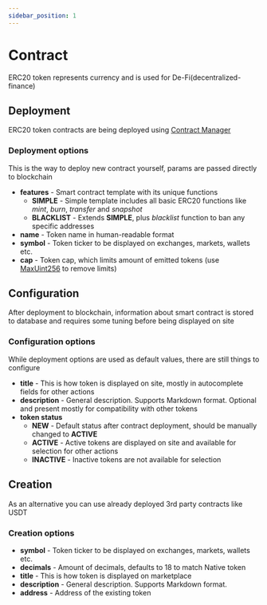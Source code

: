```yaml
---
sidebar_position: 1
---
```


# Contract

ERC20 token represents currency and is used for De-Fi(decentralized-finance)

## Deployment

ERC20 token contracts are being deployed using [Contract Manager](/docs/admin-panel/miscellaneous/contract-manager/)

### Deployment options

This is the way to deploy new contract yourself, params are passed directly to blockchain

- **features** - Smart contract template with its unique functions
    - **SIMPLE** - Simple template includes all basic ERC20 functions like _mint_, _burn_, _transfer_ and _snapshot_
    - **BLACKLIST** - Extends **SIMPLE**, plus _blacklist_ function to ban any specific addresses
- **name** - Token name in human-readable format
- **symbol** - Token ticker to be displayed on exchanges, markets, wallets etc.
- **cap** - Token cap, which limits amount of emitted tokens (use [MaxUint256](https://docs.ethers.io/v5/api/utils/constants/) to remove limits)

## Configuration

After deployment to blockchain, information about smart contract is stored to database and requires some tuning before
being displayed on site

### Configuration options

While deployment options are used as default values, there are still things to configure

- **title** - This is how token is displayed on site, mostly in autocomplete fields for other actions
- **description** - General description. Supports Markdown format. Optional and present mostly for compatibility with other tokens
- **token status**
    - **NEW** - Default status after contract deployment, should be manually changed to **ACTIVE**
    - **ACTIVE** - Active tokens are displayed on site and available for selection for other actions
    - **INACTIVE** - Inactive tokens are not available for selection

## Creation

As an alternative you can use already deployed 3rd party contracts like USDT

### Creation options

- **symbol** - Token ticker to be displayed on exchanges, markets, wallets etc.
- **decimals** - Amount of decimals, defaults to 18 to match Native token
- **title** - This is how token is displayed on marketplace
- **description** - General description. Supports Markdown format.
- **address** - Address of the existing token

